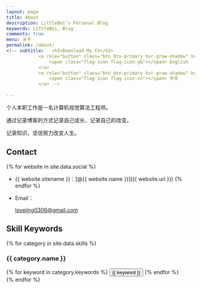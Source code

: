 ```yaml
---
layout: page
title: About
description: LittleBei's Personal Blog
keywords: LittleBei, Blog
comments: true
menu: 关于
permalink: /about/
<!-- subtitle:   <h3>Download My CV</h3>
            <a role="button" class="btn btn-primary hvr-grow-shadow" href="/assets/files/CV_Wendy_e.pdf" target="_blanks">
                <span class="flag-icon flag-icon-gb"></span> English
            </a>
            <a role="button" class="btn btn-primary hvr-grow-shadow" href="/assets/files/CV_Wendy_e.pdf" target="_blanks">
                <span class="flag-icon flag-icon-cn"></span> 中文
            </a> -->
                            
---
```


个人本职工作是一名计算机视觉算法工程师。

通过记录博客的方式记录自己成长，记录自己的改变。

记录知识，坚信努力改变人生。

## Contact

{% for website in site.data.social %}
* {{ website.sitename }}：[@{{ website.name }}]({{ website.url }})
{% endfor %}

* Email：<a href="mailto:lovejing0306@gmail.com?subject=请填写邮件主题&body=请填写邮件内容"><p>lovejing0306@gmail.com</p></a>

## Skill Keywords

{% for category in site.data.skills %}
### {{ category.name }}
<div class="btn-inline">
{% for keyword in category.keywords %}
<button class="btn btn-outline" type="button">{{ keyword }}</button>
{% endfor %}
</div>
{% endfor %}
